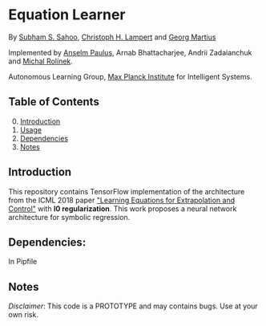 # Equation Learner

By [Subham S. Sahoo](https://arxiv.org/search/cs?searchtype=author&query=Sahoo%2C+S+S), [Christoph H. Lampert](https://cvml.ist.ac.at/) and [Georg Martius](http://georg.playfulmachines.com/)

Implemented by [Anselm Paulus](https://scholar.google.com/citations?user=njZL5CQAAAAJ&hl=en), Arnab Bhattacharjee, Andrii Zadaianchuk and [Michal Rolínek](https://scholar.google.de/citations?user=DVdSTFQAAAAJ&hl=en).


Autonomous Learning Group, [Max Planck Institute](https://is.tuebingen.mpg.de/) for Intelligent Systems.

## Table of Contents
0. [Introduction](#introduction)
0. [Usage](#usage)
0. [Dependencies](#dependencies)
0. [Notes](#notes)


## Introduction

This repository contains TensorFlow implementation of the architecture from the ICML 2018 paper ["Learning Equations for Extrapolation and Control"](https://arxiv.org/abs/1806.07259) with **l0 regularization**. This work proposes a neural network architecture for symbolic regression. 

## Dependencies:
In Pipfile

## Notes

*Disclaimer*: This code is a PROTOTYPE and may contains bugs. Use at your own risk.